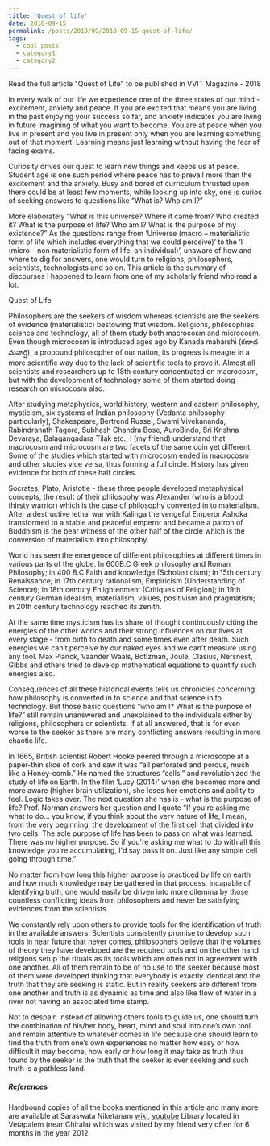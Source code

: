 ```yaml
---
title: 'Quest of life'
date: 2018-09-15
permalink: /posts/2018/09/2018-09-15-quest-of-life/
tags:
  - cool posts
  - category1
  - category2
---
```


Read the full article "Quest of Life" to be published in VVIT Magazine - 2018

In every walk of our life we experience one of the three states of our mind - excitement, anxiety and peace. If you are excited that means you are living in the past enjoying your success so far, and anxiety indicates you are living in future imagining of what you want to become. You are at peace when you live in present and you live in present only when you are learning something out of that moment. Learning means just learning without having the fear of facing exams.

Curiosity drives our quest to learn new things and keeps us at peace. Student age is one such period where peace has to prevail more than the excitement and the anxiety. Busy and bored of curriculum thrusted upon there could be at least few moments, while looking up into sky, one is curios of seeking answers to questions like “What is? Who am I?”

More elaborately “What is this universe? Where it came from? Who created it? What is the purpose of life? Who am I? What is the purpose of my existence?” As the questions range from ‘Universe (macro – materialistic form of life which includes everything that we could perceive)’ to the ‘I (micro – non materialistic form of life, an individual)’, unaware of how and where to dig for answers, one would turn to religions, philosophers, scientists, technologists and so on. This article is the summary of discourses I happened to learn from one of my scholarly  friend who read a lot.

Quest of Life

Philosophers are the seekers of wisdom whereas scientists are the seekers of evidence (materialistic) bestowing that wisdom. Religions, philosophies, science and technology, all of them study both macrocosm and microcosm. Even though microcosm is introduced ages ago by Kanada maharshi (కణాద  మహర్షి), a propound philosopher of our nation, its progress is meagre in a more scientific way due to the lack of scientific tools to prove it.  Almost all scientists and researchers up to 18th century concentrated on macrocosm, but with the development of technology some of them started doing research on microcosm also.

After studying metaphysics, world history, western and eastern philosophy, mysticism, six systems of Indian philosophy (Vedanta philosophy particularly), Shakespeare, Bertrend Russel, Swami Vivekananda, Rabindranath Tagore, Subhash Chandra Bose, AuroBindo, Sri Krishna Devaraya, Balagangadara Tilak etc., I (my friend) understand that macrocosm and microcosm are two facets of the same coin yet different. Some of the studies which started with microcosm ended in macrocosm and other studies vice versa, thus forming a full circle. History has given evidence for both of these half circles.

Socrates, Plato, Aristotle - these three people developed metaphysical concepts, the result of their philosophy was Alexander (who is a blood thirsty warrior) which is the case of philosophy converted in to materialism. After a destructive lethal war with Kalinga the vengeful Emperor Ashoka transformed to a stable and peaceful emperor and became a patron of Buddhism is the bear witness of the other half of the circle which is the conversion of materialism into philosophy.

World has seen the emergence of different philosophies at different times in various parts of the globe. In 600B.C Greek philosophy and Roman Philosophy; in 400 B.C Faith and knowledge (Scholasticism); in 15th century Renaissance; in 17th century rationalism, Empiricism (Understanding of Science); in 18th century Enlightenment (Critiques of Religion); in 19th century German idealism, materialism, values, positivism and pragmatism; in 20th century technology reached its zenith.

At the same time mysticism has its share of thought continuously citing the energies of the other worlds and their strong influences on our lives at every stage - from birth to death and some times even after death. Such energies we can’t perceive by our naked eyes and we can’t measure using any tool. Max Planck, Vaander Waals, Botlzman, Joule, Clasius, Nersnest, Gibbs and others tried to develop mathematical equations to quantify such energies also.

Consequences of all these historical events tells us chronicles concerning how philosophy is converted in to science and that science in to technology. But those basic questions “who am I? What is the purpose of life?” still remain unanswered and unexplained to the individuals either by religions, philosophers or scientists. If at all answered, that is for even worse to the seeker as there are many conflicting answers resulting in more chaotic life.

In 1665, British scientist Robert Hooke peered through a microscope at a paper-thin slice of cork and saw it was “all perforated and porous, much like a Honey-comb.” He named the structures “cells,” and revolutionized the study of life on Earth. In the film ‘Lucy (2014)’ when she becomes more and more aware (higher brain utilization), she loses her emotions and ability to feel. Logic takes over. The next question she has is - what is the purpose of life? Prof. Norman answers her question and I quote “If you're asking me what to do... you know, if you think about the very nature of life, I mean, from the very beginning, the development of the first cell that divided into two cells. The sole purpose of life has been to pass on what was learned. There was no higher purpose. So if you're asking me what to do with all this knowledge you're accumulating, I'd say pass it on. Just like any simple cell going through time.”

No matter from how long this higher purpose is practiced by life on earth and how much knowledge may be gathered in that process, incapable of identifying truth, one would easily be driven into more dilemma by those countless conflicting ideas from philosophers and never be satisfying evidences from the scientists.

We constantly rely upon others to provide tools for the identification of truth in the available answers.  Scientists consistently promise to develop such tools in near future that never comes, philosophers believe that the volumes of theory they have developed are the required tools and on the other hand religions setup the rituals as its tools which are often not in agreement with one another. All of them remain to be of no use to the seeker because most of them were developed thinking that everybody is exactly identical and the truth that they are seeking is static. But in reality seekers are different from one another and truth is as dynamic as time and also like flow of water in a river not having an associated time stamp.

Not to despair, instead of allowing others tools to guide us, one should turn the combination of his/her body, heart, mind and soul into one’s own tool and remain attentive to whatever comes in life because one should learn to find the truth from one’s own experiences no matter how easy or how difficult it may become, how early or how long it may take as truth thus found by the seeker is the truth that the seeker is ever seeking and such truth is a pathless land.

##### References 

Hardbound copies of all the books mentioned in this article and many more are available at Saraswata Niketanam [wiki](https://en.wikipedia.org/wiki/Saraswata_Niketanam), [youtube](https://www.youtube.com/watch?v=jAox1PMl03M) Library located in Vetapalem (near Chirala) which was visited by my friend very often for 6 months in the year 2012.
